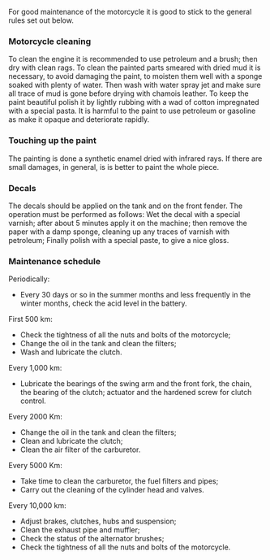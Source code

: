 For good maintenance of the motorcycle it is good to stick to the general rules set out below.

### Motorcycle cleaning

To clean the engine it is recommended to use petroleum and a brush; then dry with clean rags.
To clean the painted parts smeared with dried mud it is necessary, to avoid damaging the paint, to 
moisten them well with a sponge soaked with plenty of water. Then wash with water spray jet and make 
sure all trace of mud is gone before drying with chamois leather. To keep the paint beautiful polish 
it by lightly rubbing with a wad of cotton impregnated with a special pasta.
It is harmful to the paint to use petroleum or gasoline as make it opaque and deteriorate rapidly.

### Touching up the paint

The painting is done a synthetic enamel dried with infrared rays. If there are small damages, in general, is is better to paint the whole piece.

### Decals

The decals should be applied on the tank and on the front fender. The operation must be performed as 
follows: Wet the decal with a special varnish; after about 5 minutes apply it on the machine; then 
remove the paper with a damp sponge, cleaning up any traces of varnish with petroleum; Finally 
polish with a special paste, to give a nice gloss.

### Maintenance schedule

Periodically:
- Every 30 days or so in the summer months and less frequently in the winter months, check the acid 
  level in the battery.

First 500 km:
- Check the tightness of all the nuts and bolts of the motorcycle;
- Change the oil in the tank and clean the filters;
- Wash and lubricate the clutch.

Every 1,000 km:
- Lubricate the bearings of the swing arm and the front fork, the chain, the bearing of the clutch;
  actuator and the hardened screw for clutch control.

Every 2000 Km:
- Change the oil in the tank and clean the filters;
- Clean and lubricate the clutch;
- Clean the air filter of the carburetor.

Every 5000 Km:
- Take time to clean the carburetor, the fuel filters and pipes;
- Carry out the cleaning of the cylinder head and valves.

Every 10,000 km:
- Adjust brakes, clutches, hubs and suspension;
- Clean the exhaust pipe and muffler;
- Check the status of the alternator brushes;
- Check the tightness of all the nuts and bolts of the motorcycle.